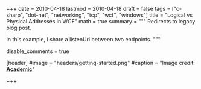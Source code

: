 +++
date = 2010-04-18
lastmod = 2010-04-18
draft = false
tags = ["c-sharp", "dot-net", "networking", "tcp", "wcf", "windows"]
title = "Logical vs Physical Addresses in WCF"
math = true
summary = """
Redirects to legacy blog post.

In this example, I share a listenUri between two endpoints.
"""

disable_comments = true

[header]
#image = "headers/getting-started.png"
#caption = "Image credit: [**Academic**](https://github.com/gcushen/hugo-academic/)"

+++

<html>
  <head>
    <title>Logical vs Physical Addresses in WCF</title>
    <link rel="canonical" href="https://binarymist.wordpress.com/2010/04/18/sharing-a-listenuri-between-two-endpoints/"/>
    <meta http-equiv="content-type" content="text/html; charset=utf-8"/>
    <meta http-equiv="refresh" content="2; url=https://binarymist.wordpress.com/2010/04/18/sharing-a-listenuri-between-two-endpoints/"/>
  </head>
</html>
